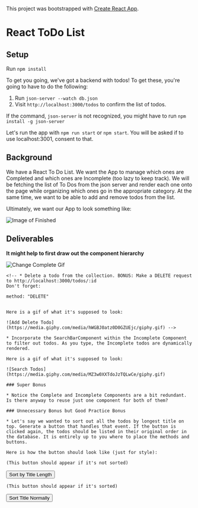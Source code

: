 This project was bootstrapped with [Create React App](https://github.com/facebook/create-react-app).

# React ToDo List

## Setup

Run `npm install`

To get you going, we've got a backend with todos! To get these, you're going to have to do the following:

1. Run `json-server --watch db.json`
2. Visit `http://localhost:3000/todos` to confirm the list of todos.

If the command, `json-server` is not recognized, you might have to run `npm install -g json-server`

Let's run the app with `npm run start` or `npm start`. You will be asked if to use localhost:3001, consent to that.

## Background

We have a React To Do List. We want the App to manage which ones are Completed and which ones are Incomplete (too lazy to keep track).
We will be fetching the list of To Dos from the json server and render each one onto the page while organizing which ones go in the appropriate category. At the same time, we want to be able to add and remove todos from the list.

Ultimately, we want our App to look something like:

![Image of Finished](public/finishedApp.png)

## Deliverables

**It might help to first draw out the component hierarchy**

<!-- * Fetch the data from http://localhost:3000/todos
* Render the each todo in the appropriate component
* Each todo card will have button to change the complete status which will conditionally render based on the location of component.  (Also, if a todo is under the Complete, the button text should say Incomplete and vice-versa.) -->
<!-- * When the button is clicked, the todo should be rendered in the appropriate component. BONUS: a PATCH request should be sent to http://localhost:3000/todos/:id to change the status of `completed` for the associated todo.
Don't forget:
```
    method: "PATCH",
    headers: {
        "Content-Type": "application/json",
        "Accept": "application/json"
    },
    body: JSON.stringify({})
``` -->

<!-- Here is a gif of what it's supposed to look (Ignore the skull. That's a theme of my browser): -->

![Change Complete Gif](https://media.giphy.com/media/hWGBJ0atz0D0GZUEjc/giphy.gif)

<!--
* Add a new todo to the collection and have it rendered. BONUS: Make a POST request to http://localhost:3000/todos.
Don't forget:
```
    method: "POST",
    headers: {
        "Content-Type": "application/json",
        "Accept": "application/json"
    },
    body: JSON.stringify({}) -->

```
<!-- * Delete a todo from the collection. BONUS: Make a DELETE request to http://localhost:3000/todos/:id
Don't forget:
```

    method: "DELETE"

```

Here is a gif of what it's supposed to look:

![Add Delete Todo](https://media.giphy.com/media/hWGBJ0atz0D0GZUEjc/giphy.gif) -->

* Incorporate the SearchBarComponent within the Incomplete Component to filter out todos. As you type, the Incomplete todos are dynamically rendered.

Here is a gif of what it's supposed to look:

![Search Todos](https://media.giphy.com/media/MZ3w0XXTdoJzTQLwCe/giphy.gif)

### Super Bonus

* Notice the Complete and Incomplete Components are a bit redundant. Is there anyway to reuse just one component for both of them?

### Unnecessary Bonus but Good Practice Bonus

* Let's say we wanted to sort out all the todos by longest title on top. Generate a button that handles that event. If the button is clicked again, the todos should be listed in their original order in the database. It is entirely up to you where to place the methods and buttons.

Here is how the button should look like (just for style):

(This button should appear if it's not sorted)
```

<button className="ui button green">Sort by Title Length</button>

```
(This button should appear if it's sorted)
```

<button className="ui button purple">Sort Title Normally</button>

```

```

